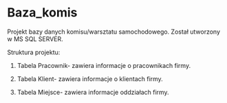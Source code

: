 # Baza_komis
Projekt bazy danych komisu/warsztatu samochodowego. Został utworzony w MS SQL SERVER.

Struktura projektu:

1. Tabela Pracownik- zawiera informacje o pracownikach firmy.

2. Tabela Klient- zawiera informacje o klientach firmy.

3. Tabela Miejsce- zawiera informacje oddziałach firmy.



